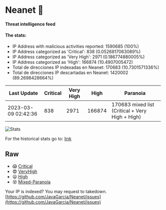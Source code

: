 # Neanet :hocho:
#### Threat intelligence feed
#### The stats:

- IP Address with malicious activities reported: 1590685 (100%)
- IP Address categorized as 'Critical':  838 (0.0526817063089%)
- IP Address categorized as 'Very High':  2971 (0.186774880005%)
- IP Address categorized as 'High':  166874 (10.4907005472)
- Total de direcciones IP indexadas en Neanet:  170683 (10.7301571336%)
- Total de direcciones IP descartadas en Neanet:  1420002 (89.2698428664%)

| Last Update | Critical | Very High | High | Paranoia |
| --- | --- | --- | --- | --- |
| 2023-03-09 02:42:36 | 838 | 2971 | 166874 | 170683 mixed list (Critical + Very High + High)|

![Stats](https://docs.google.com/spreadsheets/d/e/2PACX-1vSnaNMIXVabIpDJjufMlzH7poXnshF3mgd8Is1g9ytUEzVsP5my4Trn8f-xkoLLQ38xpL3HtmUexLo6/pubchart?oid=501124687&format=image)

For the historical stats go to: [link](/stats.csv)
## Raw
- :scream: [Critical](https://raw.githubusercontent.com/JavaGarcia/Neanet/master/blacklists/neanet_critical.txt)
- :fearful: [VeryHigh](https://raw.githubusercontent.com/JavaGarcia/Neanet/master/blacklists/neanet_veryHigh.txtt)
- :frowning: [High](https://raw.githubusercontent.com/JavaGarcia/Neanet/master/blacklists/neanet_high.txt)
- :dizzy_face: [Mixed-Paranoia](https://raw.githubusercontent.com/JavaGarcia/Neanet/master/blacklists/neanet_all.txt)


Your IP is indexed? You may request to takedown. [https://github.com/JavaGarcia/Neanet/issues](https://github.com/JavaGarcia/Neanet/issues)




























































































































































































































































































































































































































































































































































































































































































































































































































































































































































































































































































































































































































































































































































































































































































































































































































































































































































































































































































































































































































































































































































































































































































































































































































































































































































































































































































































































































































































































































































































































































































































































































































































































































































































































































































































































































































































































































































































































































































































































































































































































































































































































































































































































































































































































































































































































































































































































































































































































































































































































































































































































































































































































































































































































































































































































































































































































































































































































































































































































































































































































































































































































































































































































































































































































































































































































































































































































































































































































































































































































































































































































































































































































































































































































































































































































































































































































































































































































































































































































































































































































































































































































































































































































































































































































































































































































































































































































































































































































































































































































































































































































































































































































































































































































































































































































































































































































































































































































































































































